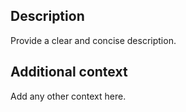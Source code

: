 ## Description

Provide a clear and concise description.

## Additional context

Add any other context here.
